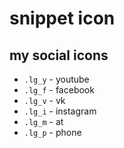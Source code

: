 # snippet icon

## my social icons


* `.lg_y` - youtube
* `.lg_f` - facebook
* `.lg_v` - vk
* `.lg_i` - instagram
* `.lg_m` - at
* `.lg_p` - phone

